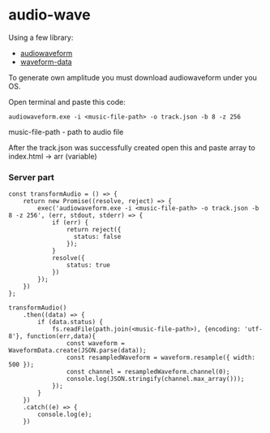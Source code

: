 # audio-wave

Using a few library:
  - [audiowaveform](https://github.com/bbc/audiowaveform)
  - [waveform-data](https://www.npmjs.com/package/waveform-data)

To generate own amplitude you must download audiowaveform under you OS.

Open terminal and paste this code:
```
audiowaveform.exe -i <music-file-path> -o track.json -b 8 -z 256
```

music-file-path - path to audio file

After the track.json was successfully created open this and paste array to index.html -> arr (variable)

### Server part
```
const transformAudio = () => {
    return new Promise((resolve, reject) => {
        exec('audiowaveform.exe -i <music-file-path> -o track.json -b 8 -z 256', (err, stdout, stderr) => {
            if (err) {
                return reject({
                  status: false
                });
            }
            resolve({
                status: true
            })
        });
    })
};

transformAudio()
    .then((data) => {
        if (data.status) {
            fs.readFile(path.join(<music-file-path>), {encoding: 'utf-8'}, function(err,data){
                const waveform = WaveformData.create(JSON.parse(data));
                const resampledWaveform = waveform.resample({ width: 500 });
                const channel = resampledWaveform.channel(0);
                console.log(JSON.stringify(channel.max_array()));
            });
        }
    })
    .catch((e) => {
        console.log(e);
    })
```
